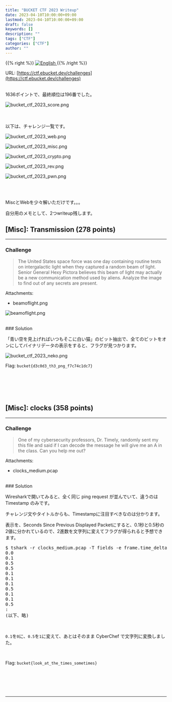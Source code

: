 ```yaml
---
title: "BUCKET CTF 2023 Writeup"
date: 2023-04-10T10:00:00+09:00
lastmod: 2023-04-10T10:00:00+09:00
draft: false
keywords: []
description: ""
tags: ["CTF"]
categories: ["CTF"]
author: ""
---
```

{{% right %}}
<a href="https://translate.google.com/translate?hl=en&sl=ja&tl=en&u=https%3A%2F%2Fcaptureamerica.github.io%2Fwriteups%2Fpost%2Fbucket_ctf_2023%2F">
<img src="https://captureamerica.github.io/writeups/img/En.png" alt="English">
</a>
{{% /right %}}

URL: [https://ctf.ebucket.dev/challenges](https://ctf.ebucket.dev/challenges)
<br /><br />

1636ポイントで、最終順位は196番でした。

<img src="https://captureamerica.github.io/writeups/img/bucket_ctf_2023_score.png" alt="bucket_ctf_2023_score.png">

<br /><br />
以下は、チャレンジ一覧です。

<img src="https://captureamerica.github.io/writeups/img/bucket_ctf_2023_web.png" alt="bucket_ctf_2023_web.png"> <br />

<img src="https://captureamerica.github.io/writeups/img/bucket_ctf_2023_misc.png" alt="bucket_ctf_2023_misc.png"> <br />

<img src="https://captureamerica.github.io/writeups/img/bucket_ctf_2023_crypto.png" alt="bucket_ctf_2023_crypto.png"> <br />

<img src="https://captureamerica.github.io/writeups/img/bucket_ctf_2023_rev.png" alt="bucket_ctf_2023_rev.png"> <br />

<img src="https://captureamerica.github.io/writeups/img/bucket_ctf_2023_pwn.png" alt="bucket_ctf_2023_pwn.png"> <br />

<br /><br />

MiscとWebを少々解いただけです。。。

自分用のメモとして、2つwriteup残します。


## [Misc]: Transmission (278 points)
- - -
### Challenge
> The United States space force was one day containing routine tests on intergalactic light when they captured a random beam of light. Senior General Hexy Pictora believes this beam of light may actually be a new communication method used by aliens. Analyze the image to find out of any secrets are present.

Attachments:

- beamoflight.png

<img src="https://captureamerica.github.io/writeups/img/beamoflight.png" alt="beamoflight.png"> <br />

<br />
### Solution

「青い空を見上げればいつもそこに白い猫」のビット抽出で、全てのビットをオンにしてバイナリデータの表示をすると、フラグが見つかります。

<img src="https://captureamerica.github.io/writeups/img/bucket_ctf_2023_neko.png" alt="bucket_ctf_2023_neko.png">

<br />

Flag: `bucket{d3c0d3_th3_png_f7c74c1dc7}`



<br /><br />
<br /><br />
## [Misc]: clocks (358 points)
- - -
### Challenge
> One of my cybersecurity professors, Dr. Timely, randomly sent my this file and said if I can decode the message he will give me an A in the class. Can you help me out?

Attachments:

- clocks_medium.pcap


<br />
### Solution

Wiresharkで開いてみると、全く同じ ping request が並んでいて、違うのは Timestamp のみです。

チャレンジ文やタイトルからも、Timestampに注目すべきなのは分かります。

表示を、Seconds Since Previous Displayed Packetにすると、0.1秒と0.5秒の2値に分かれているので、2進数を文字列に変えてフラグが得られると予想できます。

<pre>
$ tshark -r clocks_medium.pcap -T fields -e frame.time_delta_displayed | cut -c -3
0.0
0.1
0.5
0.5
0.1
0.1
0.1
0.5
0.1
0.1
0.5
:
(以下、略)
</pre>


<br />

`0.1`を`0`に、`0.5`を`1`に変えて、あとはそのまま CyberChef で文字列に変換しました。

<br />

Flag: `bucket{look_at_the_times_sometimes}`



<br /><br />
<br /><br />
- - -
<br /><br />
<br /><br />
